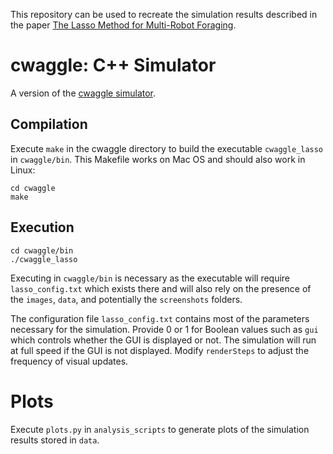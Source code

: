 This repository can be used to recreate the simulation results described in the paper [The Lasso Method for Multi-Robot Foraging](https://ieeexplore.ieee.org/document/9867081).

# cwaggle: C++ Simulator
A version of the [cwaggle simulator](https://github.com/davechurchill/cwaggle).

## Compilation
Execute `make` in the cwaggle directory to build the executable `cwaggle_lasso` in `cwaggle/bin`.  This Makefile works on Mac OS and should also work in Linux:

    cd cwaggle
    make

## Execution

    cd cwaggle/bin
    ./cwaggle_lasso

Executing in `cwaggle/bin` is necessary as the executable will require `lasso_config.txt` which exists there and will also rely on the presence of the `images`, `data`, and potentially the `screenshots` folders.

The configuration file `lasso_config.txt` contains most of the parameters necessary for the simulation.  Provide 0 or 1 for Boolean values such as `gui` which controls whether the GUI is displayed or not.  The simulation will run at full speed if the GUI is not displayed.  Modify `renderSteps` to adjust the frequency of visual updates.

# Plots
Execute `plots.py` in `analysis_scripts` to generate plots of the simulation results stored in `data`.